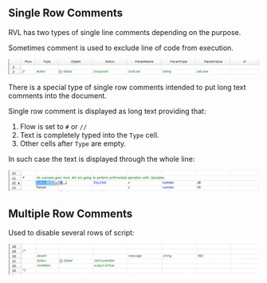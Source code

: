 ## Single Row Comments

RVL has two types of single line comments depending on the purpose.

Sometimes comment is used to exclude line of code from execution. 

![Disable Execution](img/Comment_SingleLine_Disable.png)

There is a special type of single row comments intended to put long text comments into the document.

Single row comment is displayed as long text providing that:
1. Flow is set to `#` or `//`
2. Text is completely typed into the `Type` cell.
3. Other cells after `Type` are empty.

In such case the text is displayed through the whole line:

![Comment text](img/Comment_SingleLine_Text.png)


## Multiple Row Comments

Used to disable several rows of script:

![Disable Execution Multiline](img/Comment_MultiLine_Disable.png)


